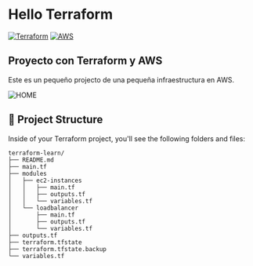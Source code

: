 # Hello Terraform

[![Terraform](https://img.shields.io/badge/Terraform+-purple?style=for-the-badge&logo=terraform&logoColor=white&labelColor=101010)](https://www.terraform.io/)
[![AWS](https://img.shields.io/badge/AWS-232F3E?style=for-the-badge&logo=amazonwebservices&logoColor=white&labelColor=101010)](https://aws.amazon.com/es/)

## Proyecto con Terraform y AWS

Este es un pequeño projecto de una pequeña infraestructura en AWS.

![HOME](https://cdn.plainconcepts.com/wp-content/uploads/2022/10/terraform-que-es.png)

## 🚀 Project Structure

Inside of your Terraform project, you'll see the following folders and files:

```text
terraform-learn/
├── README.md
├── main.tf
├── modules
│   ├── ec2-instances
│   │   ├── main.tf
│   │   ├── outputs.tf
│   │   └── variables.tf
│   └── loadbalancer
│       ├── main.tf
│       ├── outputs.tf
│       └── variables.tf
├── outputs.tf
├── terraform.tfstate
├── terraform.tfstate.backup
└── variables.tf

```